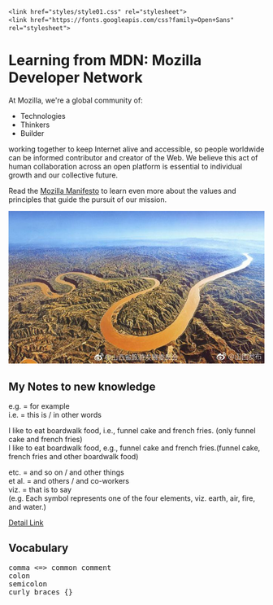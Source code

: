 <!doctype html>
<html>
<head>
    <meta charset="utf-8">
    <title>Web Front End Testing Project</title>
     
    <link href="styles/style01.css" rel="stylesheet">   
    <link href="https://fonts.googleapis.com/css?family=Open+Sans" rel="stylesheet">

</head>
<body>
<h1>Learning from MDN: Mozilla Developer Network</h1>


<p>At Mozilla, we're a global community of:</p>
<ul> 
    <li>Technologies</li>
    <li>Thinkers</li>
    <li>Builder</li>
</ul>
<p>
working together to keep Internet alive and accessible, so people worldwide can be informed contributor and creator of the Web. We believe this act of human collaboration across an open platform is essential to individual growth and our collective future.

Read the <a href="https://www.mozilla.org/en-US/about/manifesto/">Mozilla Manifesto</a> to learn even more about the values and principles that guide the pursuit of our mission.
</p>
<img src="images/logo.jpg">
<h2>My Notes to new knowledge</h2>
e.g. = for example<br>
i.e. = this is /  in other words<br>
<p>
I like to eat boardwalk food, i.e., funnel cake and french fries. (only funnel cake and french fries)<br>
I like to eat boardwalk food, e.g., funnel cake and french fries.(funnel cake, french fries and other boardwalk food)
</p>
etc. = and so on / and other things<br>
et al. = and others / and co-workers<br>
viz. = that is to say <br>
(e.g. Each symbol represents one of the four elements, viz. earth, air, fire, and water.)<br>
<p>
<a href="http://blog.sciencenet.cn/blog-510768-1112873.html">
Detail Link
</a>
</p>
<h2>Vocabulary</h2>
<p>
<pre>
comma <=> common comment
colon 
semicolon
curly braces {}
</pre>
</p>

<script src="scripts/main.js"></script>
</body>
</html>
